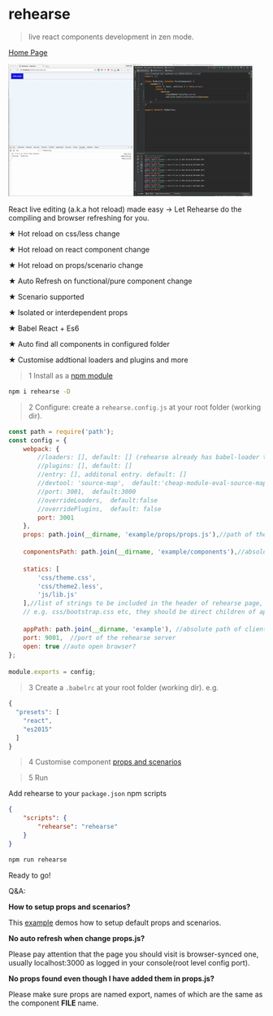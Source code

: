 # rehearse
>live react components development in zen mode.

[Home Page](http://cashsun.github.io/rehearse/)

![alt tag](https://raw.githubusercontent.com/cashsun/rehearse/master/demo.gif)

React live editing (a.k.a hot reload) made easy -> Let Rehearse do the compiling and browser refreshing for you.

★ Hot reload on css/less change

★ Hot reload on react component change

★ Hot reload on props/scenario change

★ Auto Refresh on functional/pure component change

★ Scenario supported

★ Isolated or interdependent props

★ Babel React + Es6

★ Auto find all components in configured folder

★ Customise addtional loaders and plugins and more



>1 Install as a [npm module](https://www.npmjs.com/package/rehearse)

```bash
npm i rehearse -D

```

>2 Configure: create a `rehearse.config.js` at your root folder (working dir).

```javascript
const path = require('path');
const config = {
    webpack: {
        //loaders: [], default: [] (rehearse already has babel-loader that reads .babelrc at your working directory)
        //plugins: [], default: []
        //entry: [], additonal entry. default: []
        //devtool: 'source-map',  default:'cheap-module-eval-source-map'
        //port: 3001,  default:3000
        //overrideLoaders,  default:false
        //overridePlugins,  default: false
        port: 3001
    },
    props: path.join(__dirname, 'example/props/props.js'),//path of the props file, mandatory

    componentsPath: path.join(__dirname, 'example/components'),//absolute path of components, mandatory

    statics: [
        'css/theme.css',
        'css/theme2.less',
        'js/lib.js'
    ],//list of strings to be included in the header of rehearse page,
    // e.g. css/bootstrap.css etc, they should be direct children of appPath

    appPath: path.join(__dirname, 'example'), //absolute path of client folder, mandatory if statics is not empty
    port: 9001,  //port of the rehearse server
    open: true //auto open browser?
};

module.exports = config;

```


>3 Create a `.babelrc` at your root folder (working dir). e.g.

```javascript
{
  "presets": [
    "react",
    "es2015"
  ]
}

```


>4 Customise component [props and scenarios](https://github.com/cashsun/rehearse/blob/master/example/props/props.js)


>5 Run

Add rehearse to your `package.json` npm scripts
```json
{
    "scripts": {
        "rehearse": "rehearse"
    }
}
```

```bash
npm run rehearse
```
Ready to go!


Q&A:

**How to setup props and scenarios?**

This [example](https://github.com/cashsun/rehearse/blob/master/example/props/props.js) demos how to setup default props and scenarios.


**No auto refresh when change props.js?**

Please pay attention that the page you should visit is browser-synced one, usually localhost:3000 as logged in your console(root level config port).


**No props found even though I have added them in props.js?**

Please make sure props are named export, names of which are the same as the component **FILE** name.
